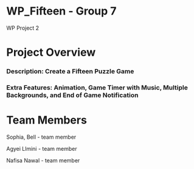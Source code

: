 # WP_Fifteen - Group 7
WP Project 2  

# Project Overview
 ### Description: Create a Fifteen Puzzle Game
 ### Extra Features: Animation, Game Timer with Music, Multiple Backgrounds, and End of Game Notification


# Team Members
Sophia, Bell - team member

Agyei Llmini - team member

Nafisa Nawal - team member


